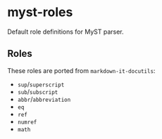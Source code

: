 # myst-roles

Default role definitions for MyST parser.

## Roles

These roles are ported from `markdown-it-docutils`:

- `sup`/`superscript`
- `sub`/`subscript`
- `abbr`/`abbreviation`
- `eq`
- `ref`
- `numref`
- `math`
